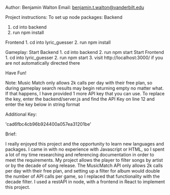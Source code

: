 Author: Benjamin Walton
Email: benjamin.t.walton@vanderbilt.edu


Project instructions:
To set up node packages:
Backend
   1. cd into backend
   2. run npm install

Frontend
    1. cd into lyric_guesser
    2. run npm install

Gameplay:
Start Backend
    1. cd into backend
    2. run npm start
Start Frontend
    1. cd into lyric_guesser
    2. run npm start
    3. visit http://localhost:3000/ if you are not automatically directed there

Have Fun!

Note:
Music Match only allows 2k calls per day with their free plan, so during gameplay search results may begin returning
empty no matter what. If that happens, I have provided 1 more API key that you can use. To replace the key, enter
the backend/server.js and find the API Key on line 12 and enter the key below in string format

Additional Key:

'cad6fbc4cb96b924400a057ea31201be'


Brief:

I really enjoyed this project and the opportunity to learn new languages and packages. I came in with no experience
with Javascript or HTML, so I spent a lot of my time researching and referencing documentation in order to meet the 
requirements. My project allows the player to filter songs by artist or by the decade of song release. The MusicMatch
API only allows 2k calls per day with their free plan, and setting up a filter for album would double the number of API
calls per game, so I replaced that functionality with the decade filter. I used a restAPI in node, with a frontend
in React to implement this project.